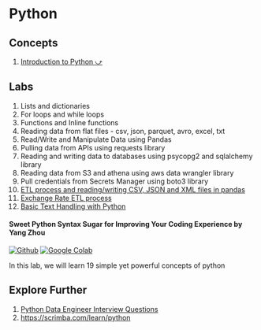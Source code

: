 # Python

## Concepts

1. <a href="#/01-foundations/language/python/introduction-to-python.md" target="_blank">Introduction to Python ⤻</a>

## Labs

1. Lists and dictionaries
1. For loops and while loops
1. Functions and Inline functions
1. Reading data from flat files - csv, json, parquet, avro, excel, txt
1. Read/Write and Manipulate Data using Pandas
1. Pulling data from APIs using requests library
1. Reading and writing data to databases using psycopg2 and sqlalchemy library
1. Reading data from S3 and athena using aws data wrangler library
1. Pull credentials from Secrets Manager using boto3 library
1. [ETL process and reading/writing CSV, JSON and XML files in pandas](01-foundations/language/python/lab-etl-csv-json-xml/)
1. [Exchange Rate ETL process](01-foundations/language/python/lab-exchange-rate-etl/)
1. [Basic Text Handling with Python](18-nlp/lab-basic-text-handlng-python/)

#### Sweet Python Syntax Sugar for Improving Your Coding Experience by Yang Zhou

[![Github](https://img.shields.io/badge/GitHub-100000?style=for-the-badge&logo=github&logoColor=white)](https://github.com/sparsh-ai/de-bootcamp-2023/tree/main/01-foundations/language/python/19-sweet-syntax.ipynb) [![Google Colab](https://img.shields.io/static/v1?style=for-the-badge&message=Google+Colab&color=222222&logo=Google+Colab&logoColor=F9AB00&label=)](https://colab.research.google.com/github/sparsh-ai/de-bootcamp-2023/blob/main/tree/main/01-foundations/language/python/19-sweet-syntax.ipynb)

In this lab, we will learn 19 simple yet powerful concepts of python

## Explore Further

1. [Python Data Engineer Interview Questions](https://www.stratascratch.com/blog/python-data-engineer-interview-questions/)
2. https://scrimba.com/learn/python
